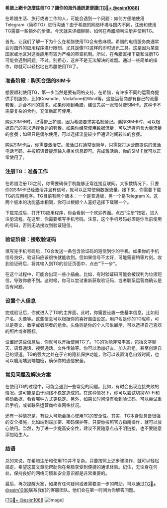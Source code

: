**希腊上網卡怎麼註冊TG？讓你的海外通訊更便捷[[TG💪+ @esim1088](https://t.me/s/esim1088)]**

在希腊生活、旅行或者工作的人，可能会遇到一个问题：如何方便地使用Telegram（简称TG）进行沟通？由于希腊的网络环境与国内不同，注册和使用TG需要一些额外的步骤。今天就来详细聊聊，如何在希腊顺利注册并使用TG。

首先，让我们了解一下为什么在希腊使用TG会有些麻烦。希腊的电信服务商通常会对国外的应用程序进行限制，尤其是像TG这样的即时通讯工具。这是因为某些国家或地区对这类应用有较为严格的审查机制。所以，在希腊直接下载和注册TG可能会遇到问题。不过，别担心，这并不是无法解决的难题。通过一些简单的操作，你就可以轻松地在希腊使用TG了。

### 准备阶段：购买合适的SIM卡

想要顺利使用TG，第一步当然是要有网络支持。在希腊，有许多不同的运营商提供手机服务，比如Cosmote、Vodafone和Wind等。这些运营商都有自己的流量套餐，适合不同的需求。如果你刚到希腊，建议先买一张预付费SIM卡。这种卡不需要复杂的合约，充值后即可使用。

购买SIM卡时，记得带上护照，因为希腊要求实名制登记。选择SIM卡时，可以根据自己的需求选择合适的套餐。如果你经常使用数据流量，可以选择包含大量流量的套餐；如果只是偶尔使用，可以选择流量较少但通话时间较长的套餐。

购买SIM卡后，你需要激活它。激活过程通常很简单，只需拨打运营商提供的激活电话号码，并按照语音提示输入相关信息即可。完成激活后，你的SIM卡就可以正常使用了。

### 注册TG：准备工作

在希腊注册TG之前，你需要确保手机能够正常连接互联网。大多数情况下，只要你的SIM卡已经激活并且有信号，就可以正常使用数据流量。接下来，你需要下载TG的应用程序。TG目前有两个版本：一个是普通版，另一个是Telegram X。这两个版本的功能基本相同，你可以根据个人喜好选择下载哪一个。

下载完成后，打开TG应用程序，你会看到一个欢迎界面。点击“注册”按钮，进入注册流程。在这里，你需要填写手机号码。注意，这个手机号码必须是你当前使用的号码，否则无法接收到验证短信。

### 验证阶段：接收验证码

填写完手机号码后，TG会发送一条包含验证码的短信到你的手机。如果你的手机信号良好，验证码应该很快就能收到。但如果信号不太好，可能需要稍等片刻。收到验证码后，将其输入到TG的验证页面中，点击“下一步”。

在这个过程中，可能会出现一些小插曲。比如，有时验证码可能会被误判为垃圾短信，导致你收不到。这时候，你可以尝试重新获取验证码，或者联系运营商确认是否有问题。

### 设置个人信息

完成验证后，你就进入了TG的主界面。此时，你需要设置一些基本信息，比如用户名、头像等。这些信息可以根据你的喜好自由设定。用户名是你的TG昵称，可以是英文、数字或者两者的组合。头像则是你的个人形象展示，可以选择自己喜欢的照片或者图标。

设置好这些信息后，你就可以开始使用TG了。TG的功能非常丰富，包括文字聊天、语音通话、视频通话、文件传输等。你可以添加好友、加入群组，甚至创建自己的频道。TG的强大之处在于它的隐私保护功能，你可以设置消息自毁时间，也可以启用端到端加密，确保你的通信安全。

### 常见问题及解决方案

在使用TG的过程中，可能会遇到一些常见的问题。比如，有时会出现连接失败的情况。这可能是由于网络不稳定造成的。在这种情况下，你可以尝试切换Wi-Fi和移动数据，看看哪种方式更稳定。另外，如果长时间没有收到验证码，可以尝试重启手机，或者联系运营商检查网络状况。

还有一种情况是，有些人可能会担心使用TG的安全性。其实，TG本身就具备很强的安全措施，比如端到端加密、密码保护等。只要你按照官方指南操作，就可以放心使用。当然，为了进一步提高安全性，建议不要随意点击不明链接，也不要随意添加陌生人。

### 结语

总的来说，在希腊注册和使用TG并不复杂。只要按照上述步骤操作，就可以轻松搞定。希望这篇文章能帮助你在希腊享受到便捷的通讯体验。记住，无论身在何处，保持良好的网络习惯和安全意识都是非常重要的。

最后，再次提醒大家，如果有任何疑问或者需要进一步的帮助，可以通过[TG💪+ @esim1088](https://t.me/s/esim1088)联系我们的客服团队。他们会在第一时间为你解答问题。

[[TG💪+ @esim1088](https://t.me/s/esim1088) ![Image](https://i.postimg.cc/4NQfJmqS/Snipaste-2025-05-13-00-14-12.png)]